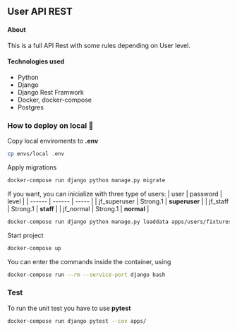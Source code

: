 ## User API REST

#### About
This is a full API Rest with some rules depending on User level.

#### Technologies used
- Python
- Django
- Django Rest Framwork
- Docker, docker-compose
- Postgres

### How to deploy on local 🚀
Copy local enviroments to **.env**
```sh
cp envs/local .env
```
Apply migrations
```sh
docker-compose run django python manage.py migrate
```
If you want, you can inicialize with three type of users:
| user | password | level |
| ------ | ------ | ----- |
| jf_superuser | Strong.1 | **superuser** |
| jf_staff | Strong.1 | **staff** |
| jf_normal | Strong.1 | **normal** |
```sh
docker-compose run django python manage.py loaddata apps/users/fixtures/users.json
```
Start project
```sh
docker-compose up
```

You can enter the commands inside the container, using
```sh
docker-compose run --rm --service-port django bash 
```

### Test
To run the unit test you have to use **pytest**
```sh
docker-compose run django pytest --cov apps/ 
```
